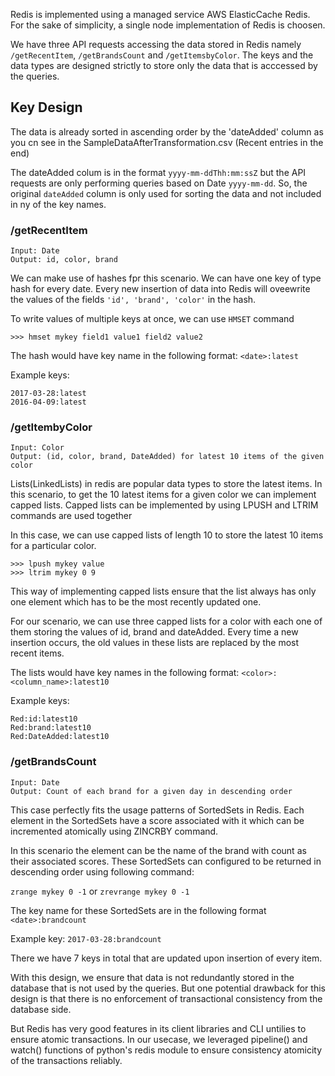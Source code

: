 Redis is implemented using a managed service AWS ElasticCache Redis. For the sake of simplicity, a single node implementation of Redis is choosen.

We have three API requests accessing the data stored in Redis namely `/getRecentItem`, `/getBrandsCount` and `/getItemsbyColor`. The keys and the data types are designed strictly to store only the data that is acccessed by the queries.

## Key Design

The data is already sorted in ascending order by the 'dateAdded' column as you cn see in the SampleDataAfterTransformation.csv (Recent entries in the end)

The dateAdded colum is in the format `yyyy-mm-ddThh:mm:ssZ` but the API requests are only performing queries based on Date `yyyy-mm-dd`. So, the original `dateAdded` column is only used for sorting the data and not included in ny of the key names.

### /getRecentItem
```
Input: Date
Output: id, color, brand
```
We can make use of hashes fpr this scenario. We can have one key of type hash for every date. Every new insertion of data into Redis will oveewrite the values of the fields `'id', 'brand', 'color'` in the hash.

To write values of multiple keys at once, we can use `HMSET` command

```
>>> hmset mykey field1 value1 field2 value2
```

The hash would have key name in the following format:
`<date>:latest`

Example keys: 
```
2017-03-28:latest
2016-04-09:latest
```

### /getItembyColor
```
Input: Color
Output: (id, color, brand, DateAdded) for latest 10 items of the given color
```
Lists(LinkedLists) in redis are popular data types to store the latest items. In this scenario, to get the 10 latest items for a given color we can implement capped lists. Capped lists can be implemented by using LPUSH and LTRIM commands are used together

In this case, we can use capped lists of length 10 to store the latest 10 items for a particular color. 

```
>>> lpush mykey value
>>> ltrim mykey 0 9
```

This way of implementing capped lists ensure that the list always has only one element which has to be the most recently updated one.

For our scenario, we can use three capped lists for a color with each one of them storing the values of id, brand and dateAdded. Every time a new insertion occurs, the old values in these lists are replaced by the most recent items. 

The lists would have key names in the following format:
 `<color>:<column_name>:latest10`
 
 Example keys: 
```
Red:id:latest10
Red:brand:latest10
Red:DateAdded:latest10
```
### /getBrandsCount
```
Input: Date
Output: Count of each brand for a given day in descending order
```

This case perfectly fits the usage patterns of SortedSets in Redis. Each element in the SortedSets have a score associated with it which can be incremented atomically using ZINCRBY command. 

In this scenario the element can be the name of the brand with count as their associated scores. These SortedSets can configured to be returned in descending order using following command:

`zrange mykey 0 -1` or 
`zrevrange mykey 0 -1`



The key name for these SortedSets are in the following format
`<date>:brandcount`

Example key: `2017-03-28:brandcount`


There we have 7 keys in total that are updated upon insertion of every item. 

With this design, we ensure that data is not redundantly stored in the database that is not used by the queries. But one potential drawback for this design is that there is no enforcement of transactional consistency from the database side. 

But Redis has very good features in its client libraries and CLI untilies to ensure atomic transactions. In our usecase, we leveraged pipeline() and watch() functions of python's redis module to ensure consistency atomicity of the transactions reliably.










